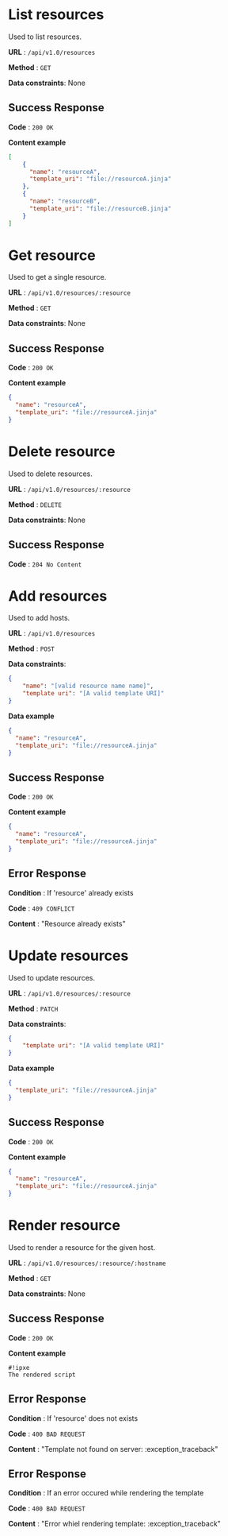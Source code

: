# List resources

Used to list resources.

**URL** : `/api/v1.0/resources`

**Method** : `GET`

**Data constraints**: None

## Success Response

**Code** : `200 OK`

**Content example**

```json
[
    {
      "name": "resourceA",
      "template_uri": "file://resourceA.jinja"
    },
    {
      "name": "resourceB",
      "template_uri": "file://resourceB.jinja"
    }
]
```

# Get resource

Used to get a single resource.

**URL** : `/api/v1.0/resources/:resource`

**Method** : `GET`

**Data constraints**: None

## Success Response

**Code** : `200 OK`

**Content example**

```json
{
  "name": "resourceA",
  "template_uri": "file://resourceA.jinja"
}
```

# Delete resource

Used to delete resources.

**URL** : `/api/v1.0/resources/:resource`

**Method** : `DELETE`

**Data constraints**: None

## Success Response

**Code** : `204 No Content`

# Add resources

Used to add hosts.

**URL** : `/api/v1.0/resources`

**Method** : `POST`

**Data constraints**:

```json
{
    "name": "[valid resource name name]",
    "template uri": "[A valid template URI]"
}
```

**Data example**

```json
{
  "name": "resourceA",
  "template_uri": "file://resourceA.jinja"
}
```

## Success Response

**Code** : `200 OK`

**Content example**

```json
{
  "name": "resourceA",
  "template_uri": "file://resourceA.jinja"
}
```

## Error Response

**Condition** : If 'resource' already exists

**Code** : `409 CONFLICT`

**Content** : "Resource already exists"

# Update resources

Used to update resources.

**URL** : `/api/v1.0/resources/:resource`

**Method** : `PATCH`

**Data constraints**:

```json
{
    "template uri": "[A valid template URI]"
}
```

**Data example**

```json
{
  "template_uri": "file://resourceA.jinja"
}
```

## Success Response

**Code** : `200 OK`

**Content example**

```json
{
  "name": "resourceA",
  "template_uri": "file://resourceA.jinja"
}
```

# Render resource

Used to render a resource for the given host.

**URL** : `/api/v1.0/resources/:resource/:hostname`

**Method** : `GET`

**Data constraints**: None

## Success Response

**Code** : `200 OK`

**Content example**

```
#!ipxe
The rendered script
```

## Error Response

**Condition** : If 'resource' does not exists

**Code** : `400 BAD REQUEST`

**Content** : "Template not found on server: :exception_traceback"

## Error Response

**Condition** : If an error occured while rendering the template

**Code** : `400 BAD REQUEST`

**Content** : "Error whiel rendering template: :exception_traceback"
